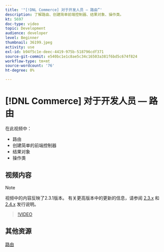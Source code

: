 ```yaml
---
title: '"[!DNL Commerce] 对于开发人员 — 路由”'
description: 了解路由、创建简单前端控制器、结果对象、操作类。
kt: 5697
doc-type: video
topic: Development
audience: developer
level: Beginner
thumbnail: 36199.jpeg
activity: use
exl-id: b94f5c1e-deec-4419-975b-518796cdf371
source-git-commit: e540bc1e1c8ae5c34c16503a381f6bd5c674f824
workflow-type: tm+mt
source-wordcount: '76'
ht-degree: 0%

---
```


# [!DNL Commerce] 对于开发人员 — 路由

在此视频中：

- 路由
- 创建简单的前端控制器
- 结果对象
- 操作类

## 视频内容

>[!NOTE]
>
>视频中的内容反映了2.3.1版本。 有关更高版本中的更新的信息，请参阅 [ 2.3.x](https://devdocs.magento.com/guides/v2.3/release-notes/bk-release-notes.html) 和 [2.4.x](https://devdocs.magento.com/guides/v2.4/release-notes/bk-release-notes.html) 发行说明。

>[!VIDEO](https://video.tv.adobe.com/v/36199?quality=12&learn=on)

## 其他资源

[路由](https://devdocs.magento.com/guides/v2.4/extension-dev-guide/routing.html)
